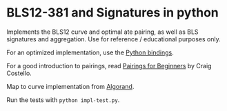 # BLS12-381 and Signatures in python

Implements the BLS12 curve and optimal ate pairing, as well
as BLS signatures and aggregation. Use for reference / educational purposes only.

For an optimized implementation, use the [Python bindings](https://github.com/Chia-Network/bls-signatures/tree/main/python-bindings).

For a good introduction to pairings, read [Pairings for Beginners](http://www.craigcostello.com.au/pairings/PairingsForBeginners.pdf) by Craig Costello.

Map to curve implementation from [Algorand](https://github.com/algorand/bls_sigs_ref/).

Run the tests with `python impl-test.py`.

